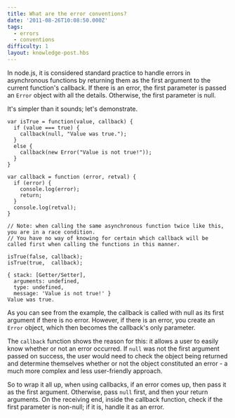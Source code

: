 ```yaml
---
title: What are the error conventions?
date: '2011-08-26T10:08:50.000Z'
tags:
  - errors
  - conventions
difficulty: 1
layout: knowledge-post.hbs
---
```


In node.js, it is considered standard practice to handle errors in asynchronous functions by returning them as the first argument to the current function's callback.  If there is an error, the first parameter is passed an `Error` object with all the details. Otherwise, the first parameter is null. 

It's simpler than it sounds; let's demonstrate.

    var isTrue = function(value, callback) {
      if (value === true) {
        callback(null, "Value was true.");
      }
      else {
        callback(new Error("Value is not true!"));
      }
    }

    var callback = function (error, retval) {
      if (error) {
        console.log(error);
        return;
      }
      console.log(retval);
    }

    // Note: when calling the same asynchronous function twice like this, you are in a race condition.
    // You have no way of knowing for certain which callback will be called first when calling the functions in this manner.

    isTrue(false, callback);
    isTrue(true,  callback);

    { stack: [Getter/Setter],
      arguments: undefined,
      type: undefined,
      message: 'Value is not true!' }
    Value was true.

As you can see from the example, the callback is called with null as its first argument if there is no error. However, if there is an error, you create an `Error` object, which then becomes the callback's only parameter. 

The `callback` function shows the reason for this: it allows a user to easily know whether or not an error occurred.  If `null` was not the first argument passed on success, the user would need to check the object being returned and determine themselves whether or not the object constituted an error - a much more complex and less user-friendly approach.

So to wrap it all up, when using callbacks, if an error comes up, then pass it as the first argument.  Otherwise, pass `null` first, and then your return arguments.  On the receiving end, inside the callback function, check if the first parameter is non-null;  if it is, handle it as an error.
